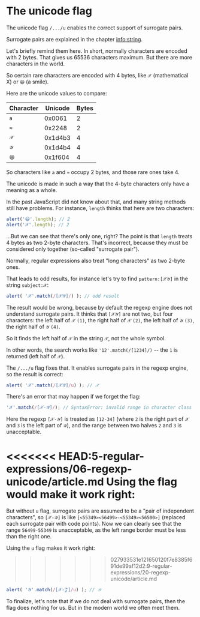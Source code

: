
# The unicode flag

The unicode flag `/.../u` enables the correct support of surrogate pairs.

Surrogate pairs are explained in the chapter <info:string>.

Let's briefly remind them here. In short, normally characters are encoded with 2 bytes. That gives us 65536 characters maximum. But there are more characters in the world.

So certain rare characters are encoded with 4 bytes, like `𝒳` (mathematical X) or `😄` (a smile).

Here are the unicode values to compare:

| Character  | Unicode | Bytes  |
|------------|---------|--------|
| `a` | 0x0061 |  2 |
| `≈` | 0x2248 |  2 |
|`𝒳`| 0x1d4b3 | 4 |
|`𝒴`| 0x1d4b4 | 4 |
|`😄`| 0x1f604 | 4 |

So characters like `a` and `≈` occupy 2 bytes, and those rare ones take 4.

The unicode is made in such a way that the 4-byte characters only have a meaning as a whole.

In the past JavaScript did not know about that, and many string methods still have problems. For instance, `length` thinks that here are two characters:

```js run
alert('😄'.length); // 2
alert('𝒳'.length); // 2
```

...But we can see that there's only one, right? The point is that `length` treats 4 bytes as two 2-byte characters. That's incorrect, because they must be considered only together (so-called "surrogate pair").

Normally, regular expressions also treat "long characters" as two 2-byte ones.

That leads to odd results, for instance let's try to find `pattern:[𝒳𝒴]` in the string `subject:𝒳`:

```js run
alert( '𝒳'.match(/[𝒳𝒴]/) ); // odd result
```

The result would be wrong, because by default the regexp engine does not understand surrogate pairs. It thinks that `[𝒳𝒴]` are not two, but four characters: the left half of `𝒳` `(1)`, the right half of `𝒳` `(2)`, the left half of `𝒴` `(3)`, the right half of `𝒴` `(4)`.

So it finds the left half of `𝒳` in the string `𝒳`, not the whole symbol.

In other words, the search works like `'12'.match(/[1234]/)` -- the `1` is returned (left half of `𝒳`).

The `/.../u` flag fixes that. It enables surrogate pairs in the regexp engine, so the result is correct:

```js run
alert( '𝒳'.match(/[𝒳𝒴]/u) ); // 𝒳
```

There's an error that may happen if we forget the flag:

```js run
'𝒳'.match(/[𝒳-𝒴]/); // SyntaxError: invalid range in character class
```

Here the regexp `[𝒳-𝒴]` is treated as `[12-34]` (where `2` is the right part of `𝒳` and `3` is the left part of `𝒴`), and the range between two halves `2` and `3` is unacceptable.

<<<<<<< HEAD:5-regular-expressions/06-regexp-unicode/article.md
Using the flag would make it work right:
=======
But without `u` flag, surrogate pairs are assumed to be a "pair of independent characters", so `[𝒳-𝒴]` is like `[<55349><56499>-<55349><56500>]` (replaced each surrogate pair with code points). Now we can clearly see that the range `56499-55349` is unacceptable, as the left range border must be less than the right one.

Using the `u` flag makes it work right:
>>>>>>> 027933531e121650120f7e8385f691de99af12d2:9-regular-expressions/20-regexp-unicode/article.md

```js run
alert( '𝒴'.match(/[𝒳-𝒵]/u) ); // 𝒴
```

To finalize, let's note that if we do not deal with surrogate pairs, then the flag does nothing for us. But in the modern world we often meet them.
